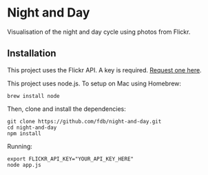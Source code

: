 Night and Day
=============
Visualisation of the night and day cycle using photos from Flickr.

Installation
------------
This project uses the Flickr API. A key is required. [Request one here](https://secure.flickr.com/services/api/keys/apply/).

This project uses node.js. To setup on Mac using Homebrew:

    brew install node

Then, clone and install the dependencies:

    git clone https://github.com/fdb/night-and-day.git
    cd night-and-day
    npm install

Running:

    export FLICKR_API_KEY="YOUR_API_KEY_HERE"
    node app.js
